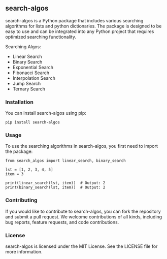 ## search-algos

search-algos is a Python package that includes various searching algorithms for lists and python dictionaries. The package is designed to be easy to use and can be integrated into any Python project that requires optimized searching functionality.

Searching Algos:
- Linear Search
- Binary Search
- Exponential Search
- Fibonacci Search
- Interpolation Search
- Jump Search
- Ternary Search

### Installation

You can install search-algos using pip:

```
pip install search-algos
```

### Usage

To use the searching algorithms in search-algos, you first need to import the package:

```
from search_algos import linear_search, binary_search

lst = [1, 2, 3, 4, 5]
item = 3

print(linear_search(lst, item))  # Output: 2
print(binary_search(lst, item))  # Output: 2
```


### Contributing

If you would like to contribute to search-algos, you can fork the repository and submit a pull request. We welcome contributions of all kinds, including bug reports, feature requests, and code contributions.

### License

search-algos is licensed under the MIT License. See the LICENSE file for more information.